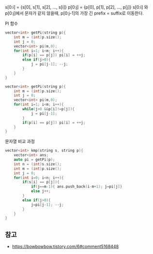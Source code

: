 s[0:i] = {s[0], s[1], s[2], ..., s[i]}
p[0:j] = {p[0], p[1], p[2], ..., p[j]}
s[0:i] 와 p[0:j]에서 문자가 같지 않을때, p[0:j-1]의 가장 긴 prefix = suffix로 이동한다. 


PI 함수
```cpp
vector<int> getPi(string p){
	int m = (int)p.size();
	int j = 0;
	vector<int> pi(m,0);
	for(int i=1; i<m; i++){
		if(p[i] == p[j]) pi[i] = ++j;
		else if(j>0){
			j = pi[j-1]; --j;
		}
	}
}
```
```cpp
vector<int> getPi(string p){
	int m = (int)p.size();
	int j = 0;
	vector<int> pi(m,0);
	for(int i=1; i<m; i++){
		while(j>0 &&p[i]!=p[j]){
			j = pi[j-1];
		}
		if(p[i] == p[j]) pi[i] = ++j;
	}
}
```
문자열 비교 과정
```cpp
vector<int> kmp(string s, string p){
	vector<int> ans;
	auto pi = getPi(p);
	int n = (int)s.size();
	int m = (int)p.size();
	int j = 0;
	for(int i=0; i<n; i++){
		if(s[i] == p[j]){
			if(j==m-1){ ans.push_back(i-m+1); j=pi[j]}
			else j++;
		}
		else if(j>0){
			j=pi[j-1]; --j;
		}
	}
}
```

## 참고
 
 * https://bowbowbow.tistory.com/6#comment5168448
 

